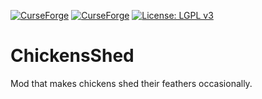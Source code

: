 [![CurseForge](http://cf.way2muchnoise.eu/chickensshed.svg)](https://www.curseforge.com/minecraft/mc-mods/chickensshed)
[![CurseForge](http://cf.way2muchnoise.eu/versions/chickensshed.svg)](https://www.curseforge.com/minecraft/mc-mods/chickensshed)
[![License: LGPL v3](https://img.shields.io/badge/License-LGPL%20v3-blue.svg)](https://www.gnu.org/licenses/lgpl-3.0)

# ChickensShed

Mod that makes chickens shed their feathers occasionally.
